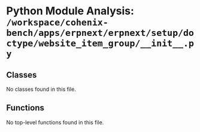 # Python Module Analysis: `/workspace/cohenix-bench/apps/erpnext/erpnext/setup/doctype/website_item_group/__init__.py`

## Classes

No classes found in this file.


## Functions

No top-level functions found in this file.
